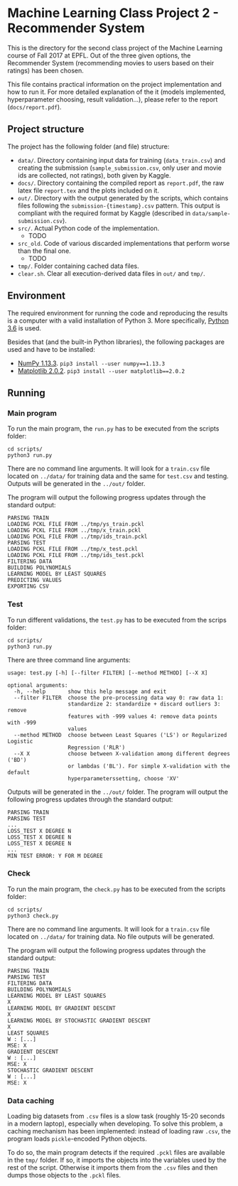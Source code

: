 # Machine Learning Class Project 2 - Recommender System

This is the directory for the second class project of the Machine Learning course of Fall 2017 at EPFL. Out of the three given options, the Recommender System (recommending movies to users based on their ratings) has been chosen.

This file contains practical information on the project implementation and how to run it. For more detailed explanation of the it (models implemented, hyperparameter choosing, result validation...), please refer to the report (`docs/report.pdf`). 

## Project structure

The project has the following folder (and file) structure:

* `data/`. Directory containing input data for training (`data_train.csv`) and creating the submission (`sample_submission.csv`, only user and movie ids are collected, not ratings), both given by Kaggle.
* `docs/`. Directory containing the compiled report as `report.pdf`, the raw latex file `report.tex` and the plots included on it.  
* `out/`. Directory with the output generated by the scripts, which contains files following the `submission-{timestamp}.csv` pattern. This output is compliant with the required format by Kaggle (described in `data/sample-submission.csv`).
* `src/`. Actual Python code of the implementation.
	* TODO
* `src_old`. Code of various discarded implementations that perform worse than the final one.
	* TODO
* `tmp/`. Folder containing cached data files.
* `clear.sh`. Clear all execution-derived data files in `out/` and `tmp/`.

## Environment

The required environment for running the code and reproducing the results is a computer with a valid installation of Python 3. More specifically, [Python 3.6](https://docs.python.org/3.6/) is used.

Besides that (and the built-in Python libraries), the following packages are used and have to be installed:

* [NumPy 1.13.3](http://www.numpy.org). `pip3 install --user numpy==1.13.3`
* [Matplotlib 2.0.2](https://matplotlib.org). `pip3 install --user matplotlib==2.0.2`

## Running

### Main program

To run the main program, the `run.py` has to be executed from the scripts folder:

```
cd scripts/
python3 run.py
```

There are no command line arguments. It will look for a `train.csv` file located on `../data/` for training data and the same for `test.csv` and testing. Outputs will be generated in the `../out/` folder.

The program will output the following progress updates through the standard output:

```
PARSING TRAIN
LOADING PCKL FILE FROM ../tmp/ys_train.pckl
LOADING PCKL FILE FROM ../tmp/x_train.pckl
LOADING PCKL FILE FROM ../tmp/ids_train.pckl
PARSING TEST
LOADING PCKL FILE FROM ../tmp/x_test.pckl
LOADING PCKL FILE FROM ../tmp/ids_test.pckl
FILTERING DATA
BUILDING POLYNOMIALS
LEARNING MODEL BY LEAST SQUARES
PREDICTING VALUES
EXPORTING CSV
```

### Test

To run different validations, the `test.py` has to be executed from the scrips folder:

```
cd scripts/
python3 run.py
```
There are three command line arguments: 

```
usage: test.py [-h] [--filter FILTER] [--method METHOD] [--X X]

optional arguments:
  -h, --help       show this help message and exit
  --filter FILTER  choose the pre-processing data way 0: raw data 1:
                   standardize 2: standardize + discard outliers 3: remove
                   features with -999 values 4: remove data points with -999
                   values
  --method METHOD  choose between Least Squares ('LS') or Regularized Logistic
                   Regression ('RLR')
  --X X            choose between X-validation among different degrees ('BD')
                   or lambdas ('BL'). For simple X-validation with the default
                   hyperparameterssetting, choose 'XV'
```


Outputs will be generated in the `../out/` folder. The program will output the following progress updates through the standard output:

```
PARSING TRAIN
PARSING TEST
...
LOSS_TEST X DEGREE N
LOSS_TEST X DEGREE N
LOSS_TEST X DEGREE N
...
MIN TEST ERROR: Y FOR M DEGREE
```

### Check

To run the main program, the `check.py` has to be executed from the scripts folder:

```
cd scripts/
python3 check.py
```

There are no command line arguments. It will look for a `train.csv` file located on `../data/` for training data. No file outputs will be generated.

The program will output the following progress updates through the standard output:

```
PARSING TRAIN
PARSING TEST
FILTERING DATA
BUILDING POLYNOMIALS
LEARNING MODEL BY LEAST SQUARES
X
LEARNING MODEL BY GRADIENT DESCENT
X
LEARNING MODEL BY STOCHASTIC GRADIENT DESCENT
X
LEAST SQUARES
W : [...]
MSE: X
GRADIENT DESCENT
W : [...]
MSE: X
STOCHASTIC GRADIENT DESCENT
W : [...]
MSE: X

```

### Data caching

Loading big datasets from `.csv` files is a slow task (roughly 15-20 seconds in a modern laptop), especially when developing. To solve this problem, a caching mechanism has been implemented: instead of loading raw `.csv`, the program loads `pickle`-encoded Python objects.

To do so, the main program detects if the required `.pckl` files are available in the `tmp/` folder. If so, it imports the objects into the variables used by the rest of the script. Otherwise it imports them from the `.csv` files and then dumps those objects to the `.pckl` files.
